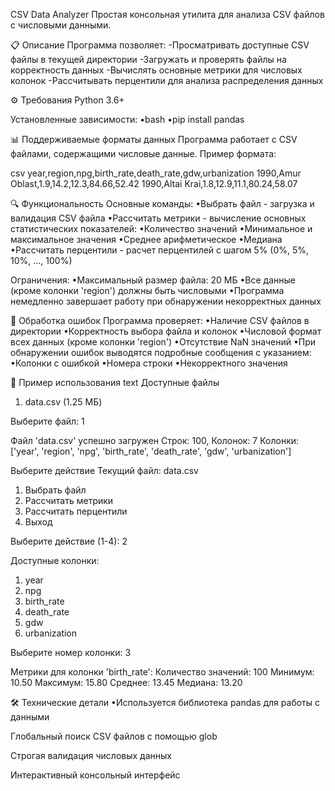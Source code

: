 CSV Data Analyzer
Простая консольная утилита для анализа CSV файлов с числовыми данными.

📋 Описание
Программа позволяет:
-Просматривать доступные CSV файлы в текущей директории
-Загружать и проверять файлы на корректность данных
-Вычислять основные метрики для числовых колонок
-Рассчитывать перцентили для анализа распределения данных

⚙️ Требования
Python 3.6+

Установленные зависимости:
  •bash
  •pip install pandas
  
📊 Поддерживаемые форматы данных
Программа работает с CSV файлами, содержащими числовые данные. Пример формата:

csv
  year,region,npg,birth_rate,death_rate,gdw,urbanization
  1990,Amur Oblast,1.9,14.2,12.3,84.66,52.42
  1990,Altai Krai,1.8,12.9,11.1,80.24,58.07

🔍 Функциональность
Основные команды:
  •Выбрать файл - загрузка и валидация CSV файла
  •Рассчитать метрики - вычисление основных статистических показателей:
    •Количество значений
    •Минимальное и максимальное значения
    •Среднее арифметическое
    •Медиана
  •Рассчитать перцентили - расчет перцентилей с шагом 5% (0%, 5%, 10%, ..., 100%)

Ограничения:
  •Максимальный размер файла: 20 МБ
  •Все данные (кроме колонки 'region') должны быть числовыми
  •Программа немедленно завершает работу при обнаружении некорректных данных

🐛 Обработка ошибок
Программа проверяет:
  •Наличие CSV файлов в директории
  •Корректность выбора файла и колонок
  •Числовой формат всех данных (кроме колонки 'region')
  •Отсутствие NaN значений
  •При обнаружении ошибок выводятся подробные сообщения с указанием:
  •Колонки с ошибкой
  •Номера строки
  •Некорректного значения

📝 Пример использования
text
Доступные файлы
1. data.csv (1.25 МБ)

Выберите файл: 1

Файл 'data.csv' успешно загружен 
Строк: 100, Колонок: 7
Колонки: ['year', 'region', 'npg', 'birth_rate', 'death_rate', 'gdw', 'urbanization']

Выберите действие
Текущий файл: data.csv
1. Выбрать файл
2. Рассчитать метрики
3. Рассчитать перцентили
4. Выход

Выберите действие (1-4): 2

Доступные колонки:
1. year
2. npg
3. birth_rate
4. death_rate
5. gdw
6. urbanization

Выберите номер колонки: 3

Метрики для колонки 'birth_rate':
Количество значений: 100
Минимум: 10.50
Максимум: 15.80
Среднее: 13.45
Медиана: 13.20

🛠️ Технические детали
  •Используется библиотека pandas для работы с данными

Глобальный поиск CSV файлов с помощью glob

Строгая валидация числовых данных

Интерактивный консольный интерфейс
